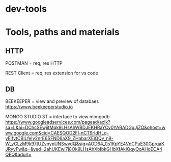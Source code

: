# dev-tools
<h1>Tools, paths and materials</h1>


<h2>HTTP</h2>

POSTMAN = req, res HTTP

REST Client = req, res extension for vs code






<h2>DB</h2>

BEEKEEPER = view and preview of databaes 
 https://www.beekeeperstudio.io


MONGO STUDIO 3T = interface to view mongodb
 https://www.googleadservices.com/pagead/aclk?sa=L&ai=DChcSEwjjtMqk9LHsAhWBDJEKHRaYCv0YABADGgJjZQ&ohost=www.google.com&cid=CAESQOD2Fl-nCT9rIdHLq-yEifvtCBILfeIy2nrE6SFND6aX9_ZHabarXEiQQv_n9-W_yCLzM9k97tUZvnypUNSwydQ&sig=AOD64_0s1KpYE4VnCPuE30GprqaKJRyvFw&q=&ved=2ahUKEwi7j8Ok9LHsAhXbIbkGHbXfAkIQqyQoAHoECA4QEQ&adurl=
